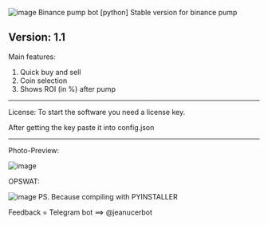 ![image](https://i.imgur.com/OLhf2Hv.jpg)
Binance pump bot [python]
Stable version for binance pump

Version: 1.1
-----------------------------------------------
Main features:
1. Quick buy and sell
2. Coin selection
3. Shows ROI (in %) after pump
-----------------------------------------------
License:
To start the software you need a license key.

After getting the key paste it into config.json

------------------------------------------------

Photo-Preview:

![image](https://user-images.githubusercontent.com/89002240/131226270-caa0c0d4-0a6e-4d9d-9bd0-56c51a1a14a1.png)


OPSWAT:

![image](https://user-images.githubusercontent.com/89002240/131226117-2d987a03-999e-40dc-b7b3-068d0c172df2.png)
PS. Because compiling with PYINSTALLER



Feedback = Telegram bot ==> @jeanucerbot 
